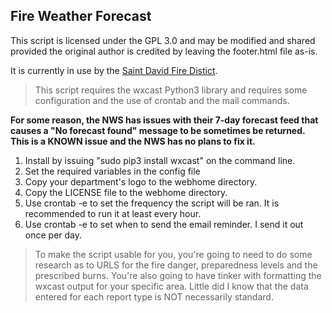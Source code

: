 ## Fire Weather Forecast

This script is licensed under the GPL 3.0 and may be modified and shared provided the original author is credited by leaving the footer.html file
as-is.

It is currently in use by the [Saint David Fire Distict](http://www.stdavidfire.com/firewx).

>This script requires the wxcast Python3 library and requires some configuration and the use of crontab and the mail commands.

**For some reason, the NWS has issues with their 7-day forecast feed that causes a "No forecast found" message
to be sometimes be returned.  This is a KNOWN issue and the NWS has no plans to fix it.**

1. Install by issuing "sudo pip3 install wxcast" on the command line.
2. Set the required variables in the config file
3. Copy your department's logo to the webhome directory.
4. Copy the LICENSE file to the webhome directory.
5. Use crontab -e to set the frequency the script will be ran.
   It is recommended to run it at least every hour.
6. Use crontab -e to set when to send the email reminder.
   I send it out once per day.

>To make the script usable for you, you're going to need to do some research as to URLS for the fire danger, preparedness levels and
the prescribed burns.  You're also going to have tinker with formatting the wxcast output for your specific area.  Little did I know
that the data entered for each report type is NOT necessarily standard.
